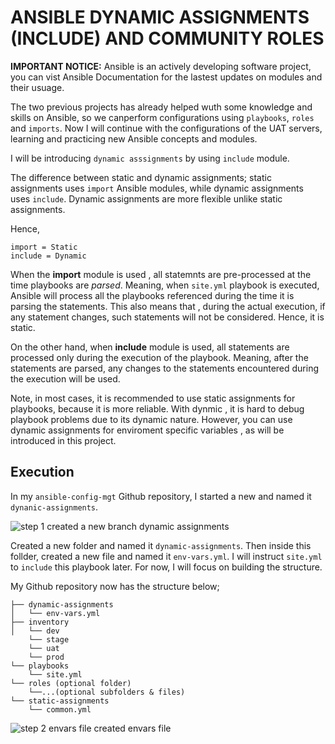 # ANSIBLE DYNAMIC ASSIGNMENTS (INCLUDE) AND COMMUNITY ROLES

**IMPORTANT NOTICE:** Ansible is an actively developing software project, you can vist Ansible Documentation for the lastest updates on modules and their usuage.

The two previous projects has already helped wuth some knowledge and skills on Ansible, so we canperform configurations using `playbooks`, `roles` and `imports`. Now I will continue with the configurations of the UAT servers, learning and practicing new Ansible concepts and modules. 

I will be introducing `dynamic asssignments` by using `include` module.

The  difference between static and dynamic assignments; static assignments uses `import` Ansible modules, while dynamic assignments uses `include`. Dynamic assignments are more flexible unlike static assignments.

Hence,

```
import = Static
include = Dynamic
```

When the **import**  module is used , all statemnts are pre-processed at the time playbooks are *parsed*. Meaning, when `site.yml` playbook is executed, Ansible will process all the playbooks referenced during the time it is parsing the statements. This also means that , during the actual execution, if any statement changes, such statements will not be considered. Hence, it is static.

On the other hand, when **include** module is used, all statements are processed only during the execution of the playbook. Meaning, after the statements are parsed, any changes to the statements encountered during the execution will be used.

Note, in most cases, it is recommended to use static assignments for playbooks, because it is more reliable. With dynmic , it is hard to debug playbook problems due to its dynamic nature. However, you can use dynamic assignments for enviroment specific variables , as will be introduced in this project.



## Execution

In my `ansible-config-mgt` Github repository, I started a new and named it `dynanic-assignments`.

![step 1 created a  new branch dynamic assignments](https://github.com/user-attachments/assets/e4842464-741d-4f7d-825c-ed7474a03b87)

Created a new folder and named it `dynamic-assignments`. Then inside this follder, created a new file and named it `env-vars.yml`. I will instruct `site.yml` to `include` this playbook later. For now, I will focus on building the structure. 

My Github repository now has the structure below;

```
├── dynamic-assignments
│   └── env-vars.yml
├── inventory
│   └── dev
    └── stage
    └── uat
    └── prod
└── playbooks
    └── site.yml
└── roles (optional folder)
    └──...(optional subfolders & files)
└── static-assignments
    └── common.yml
```




![step 2 envars file created envars file](https://github.com/user-attachments/assets/14aebac5-1b4a-4fb3-b2b9-5afeeb9585af)
